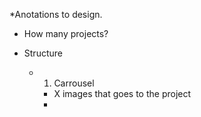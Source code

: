 *Anotations to design.

- How many projects?

- Structure
  - 1. Carrousel 
    - X images that goes to the project
    - 